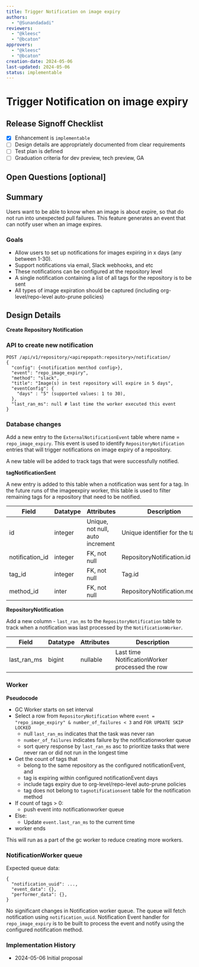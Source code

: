 ```yaml
---
title: Trigger Notification on image expiry
authors:
  - "@Sunandadadi"
reviewers:
  - "@kleesc"
  - "@bcaton"
approvers:
  - "@kleesc"
  - "@bcaton"
creation-date: 2024-05-06
last-updated: 2024-05-06
status: implementable
---
```


# Trigger Notification on image expiry

## Release Signoff Checklist

- [X] Enhancement is `implementable`
- [ ] Design details are appropriately documented from clear requirements
- [ ] Test plan is defined
- [ ] Graduation criteria for dev preview, tech preview, GA

## Open Questions [optional]

## Summary

Users want to be able to know when an image is about expire, so that do not run into unexpected pull failures.
This feature generates an event that can notify user when an image expires.

### Goals

* Allow users to set up notifications for images expiring in x days (any between 1-30).
* Support notifications via email, Slack webhooks, and etc
* These notifications can be configured at the repository level
* A single notification containing a list of all tags for the repository is to be sent
* All types of image expiration should be captured (including org-level/repo-level auto-prune policies)

## Design Details

**Create Repository Notification**

### API to create new notification

```
POST /api/v1/repository/<apirepopath:repository>/notification/
{
  "config": {<notification menthod config>},
  "event": "repo_image_expiry",
  "method": "slack",
  "title": "Image(s) in test repository will expire in 5 days",
  "eventConfig": {
    "days" : "5" (supported values: 1 to 30),
  },
  "last_ran_ms": null # last time the worker executed this event
}
```

### Database changes

Add a new entry to the `ExternalNotificationEvent` table where name = `repo_image_expiry`. This event is used to
identify `RepositoryNotification` entries that will trigger notifications on image expiry of a repository.

A new table will be added to track tags that were successfully notified.

**tagNotificationSent**

A new entry is added to this table when a notification was sent for a tag. In the future runs of the imageexpiry worker,
this table is used to filter remaining tags for a repository that need to be notified.

| Field | Datatype | Attributes | Description|
| --- | ----------- | ----------- | ----------- |
| id | integer | Unique, not null, auto increment | Unique identifier for the table |
| notification_id | integer | FK, not null | RepositoryNotification.id |
| tag_id | integer | FK, not null | Tag.id |
| method_id | inter | FK, not null | RepositoryNotification.method |

**RepositoryNotification**

Add a new column - `last_ran_ms` to the `RepositoryNotification` table to track when a notification was last processed by the `NotificationWorker`.

| Field | Datatype | Attributes | Description|
| --- | ----------- | ----------- | ----------- |
| last_ran_ms | bigint | nullable | Last time NotificationWorker processed the row |

### Worker

**Pseudocode**

* GC Worker starts on set interval
* Select a row from `RepositoryNotification` where `event = "repo_image_expiry" & number_of_failures < 3` and `FOR UPDATE SKIP LOCKED`
  * null `last_ran_ms` indicates that the task was never ran
  * `number_of_failures` indicates failure by the notificationworker queue  
  * sort query response by `last_ran_ms` asc to prioritize tasks that were never ran or did not run in the longest time
* Get the count of tags that
  * belong to the same repository as the configured notificationEvent, and
  * tag is expiring within configured notificationEvent days
  * include tags expiry due to org-level/repo-level auto-prune policies
  * tag does not belong to `tagnotificationsent` table for the notification method
* If count of tags > 0:
  * push event into notificationworker queue
* Else:
  * Update `event.last_ran_ms` to the current time
* worker ends

This will run as a part of the gc worker to reduce creating more workers.

### NotificationWorker queue

Expected queue data: 
```
{
  "notification_uuid": ...,
  "event_data": {},
  "performer_data": {},
}
```

No significant changes in Notification worker queue. The queue will fetch notification using `notification_uuid`.
Notification Event handler for `repo_image_expiry` is to be built to process the event and notify using the configured
notification method.


### Implementation History

* 2024-05-06 Initial proposal

